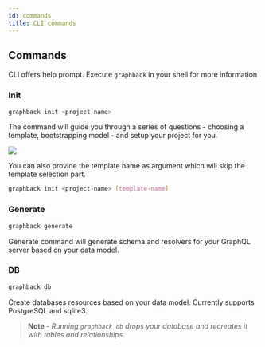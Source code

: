 ```yaml
---
id: commands
title: CLI commands
---
```


## Commands

CLI offers help prompt. 
Execute `graphback` in your shell for more information

### Init
  ```bash
  graphback init <project-name>
  ```
  The command will guide you through a series of questions - choosing a template, bootstrapping model - and setup your project for you.

  ![](/img/init.gif)

  You can also provide the template name as argument which will skip the template selection part.
  ```bash
  graphback init <project-name> [template-name]
  ```
### Generate
  ```bash
  graphback generate
  ```
  Generate command will generate schema and resolvers for your GraphQL server based on your data model.

### DB
  ```bash
  graphback db
  ```
  Create databases resources based on your data model. Currently supports PostgreSQL and sqlite3.
> **Note** - *Running `graphback db` drops your database and recreates it with tables and relationships.*
